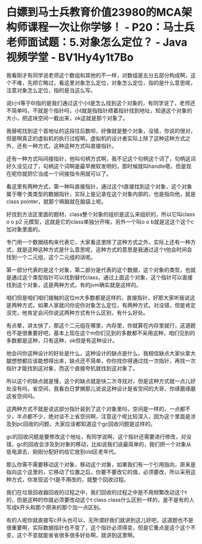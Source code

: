 # 白嫖到马士兵教育价值23980的MCA架构师课程一次让你学够！ - P20：马士兵老师面试题：5.对象怎么定位？ - Java视频学堂 - BV1Hy4y1t7Bo

我看刚才有同学说老师这个数组和其他的不一样，对数组是五分五部分构成啊，这个不难，先把它略过，看这里对象怎么定位，对象怎么定位，指的是什么意思呢，注意对象怎么定位，指的是当这么写。

说t小t等于6t指的是我们通过这个小t是怎么找到这个对象的，有同学说了，老师还不简单吗，不就是个指针吗，小t就是指指针顺着指针找到地址，知道这个对象的大小，把这块空间一截出来，ok这就是那个对象了。

我替呢找到这个首地址的这段往后数呗，好像就是整个对象，没错，你说的很对，但是啊真正的虚拟机的执行过程啊，虚拟机的设计者实际上除了这种这种方式之外，还有一种方式，这种这种方式叫直接指针。

还有一种方式叫间接指针，他叫句柄方式啊，我不记这个句柄这个词了，句柄这词好久没见过了，句柄这个词啊是最早微软发明的，那时候就叫handle嗯，但是现在呢你就把它当成一个间接指令用就可以了。

看这里有两种方式，第一种叫直接指针，通过这个t直接找到这个对象，这个对象属于哪个类类型的数据指针，实际上是记录在这个对象内部的，也是指向他，就是class pointer，就那个嘛脑就在脑袋上呢。

好找到方法区里面的题材，class整个对象的组织是这么来组织的，所以它叫class o o p2 元模型，这就是它的class单独分开唉，另外一个叫o o b就是这这个这个c加对象里面的。

专门用一个数据结构来代表它，大家看这里除了这种方式之外，实际上还有一种方式，就是这种这种方式是什么意思呢，这种方式的意思是我通过这个t他会时间会找到一个二元组，这个二元组的话呢。

第一部分代表的是这个对象，第二部分是代表的这个数据，这个对象的类型，也就是通过这个类型指针可以找到替代class，通过上面这个对象，这个指针可以直接找到这个对象，这是两种方式，有的jvm确实就是这样的。

咱们但是咱们咱们接触的这位m大多数都是这样的，直接指针，好那大家听我说这是两种方式，如果人家就问你说你对象怎么定位，有两种方式，对没错，但是肯定没完，他肯定会问你说这两种方式有什么区别，有什么好处。

有点晕，讲太快了，那这个二元组在哪里，内存里，你就算在内存里就行，这道题也不是很重要好吧，基本上现在这个m你们见到的多数都不采用这种，咱们见到的多数都是这种，只有这种，ok但是有这种设计。

他会问你这种设计的好处是什么，这种设计的缺点是什么，我相信缺点大家伙拿大腿想想都应该能想得出来，缺点还不简单，你你找你得通过找一次指针，再找一次指针才能找到这对象，而这个直接夸机就找到这对象了。

所以这个的缺点就是慢，这个的缺点就是快二次寻找对，但是这种方式就一点儿好处没有吗，省空间，我看白日梦搁那儿说说这种设计是省空间的大哥，你琢磨琢磨这省空间吗。

这两种方式不就是说这部分指针装到了这个对象里吗，空间是一样的，一点都不少，半点都不少，绝对谈不上省空间啊，注意这个呢比较深入，因为这个里面是涉及到pc回收的问题，大家应该都知道这个gc回收问题是这样的。

gc的回收问题是要修改这个地址，有同学说啊，这个指针还需要进行修改，对没错，gc的回收会涉及到对象的移动，比如说我们说最简单的，我们把一个对象从低电源去，刚刚分配好的给它放到old区老年代。

那么你需不需要移动这个对象，移动这个对象，如果我们有一个引用指向，原来是指向这个这里的，它移动了位置之后，你要不要改它的值，必须要改，所以采用这种方式，你发现这个t是不用改的，就整个回收过程。

我们在垃圾回收器回收的过程之中，我们回收的过程之中是不用频繁改动这个t的，但是这种的你就必须要改动这个t class class什么区别一样的，是不是有的人写成k开头和那个原来的那个加一点区别。

有的人呢你就直接写c开头也可以，无所谓好我们就讲到这儿好吧，这道题也不是很重要啊，实际数据指针也不变了，这个指针必须得变，但是它重点是这个这个不变，这个不变就能省省很多很多好处啊，就讲到这里啊。

